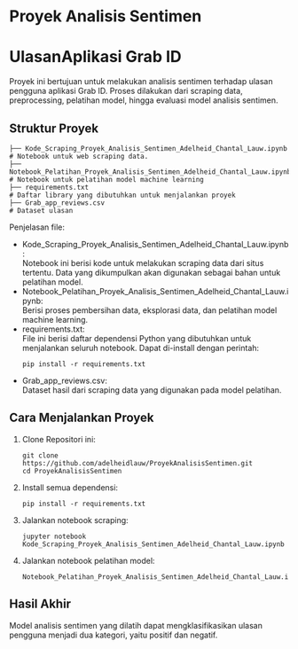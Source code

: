 # Proyek Analisis Sentimen
# UlasanAplikasi Grab ID

Proyek ini bertujuan untuk melakukan analisis sentimen terhadap ulasan pengguna aplikasi Grab ID. Proses dilakukan dari scraping data, preprocessing, pelatihan model, hingga evaluasi model analisis sentimen.

## Struktur Proyek
```
├── Kode_Scraping_Proyek_Analisis_Sentimen_Adelheid_Chantal_Lauw.ipynb        # Notebook untuk web scraping data.
├── Notebook_Pelatihan_Proyek_Analisis_Sentimen_Adelheid_Chantal_Lauw.ipynb   # Notebook untuk pelatihan model machine learning
├── requirements.txt                                                          # Daftar library yang dibutuhkan untuk menjalankan proyek
├── Grab_app_reviews.csv                                                      # Dataset ulasan
```
Penjelasan file:
- Kode_Scraping_Proyek_Analisis_Sentimen_Adelheid_Chantal_Lauw.ipynb: <br>
  Notebook ini berisi kode untuk melakukan scraping data dari situs tertentu. Data yang dikumpulkan akan digunakan sebagai bahan untuk pelatihan     model.
- Notebook_Pelatihan_Proyek_Analisis_Sentimen_Adelheid_Chantal_Lauw.ipynb: <br>
  Berisi proses pembersihan data, eksplorasi data, dan pelatihan model machine learning.
- requirements.txt: <br>
  File ini berisi daftar dependensi Python yang dibutuhkan untuk menjalankan seluruh notebook. Dapat di-install dengan perintah:
  ```
  pip install -r requirements.txt
  ```
- Grab_app_reviews.csv: <br>
  Dataset hasil dari scraping data yang digunakan pada model pelatihan.

## Cara Menjalankan Proyek
1. Clone Repositori ini:
   ```
   git clone https://github.com/adelheidlauw/ProyekAnalisisSentimen.git
   cd ProyekAnalisisSentimen
   ```
2. Install semua dependensi:
   ```
   pip install -r requirements.txt
   ```
3. Jalankan notebook scraping:
   ```
   jupyter notebook Kode_Scraping_Proyek_Analisis_Sentimen_Adelheid_Chantal_Lauw.ipynb
   ```
4. Jalankan notebook pelatihan model:
   ```
   Notebook_Pelatihan_Proyek_Analisis_Sentimen_Adelheid_Chantal_Lauw.ipynb
   ```

## Hasil Akhir
Model analisis sentimen yang dilatih dapat mengklasifikasikan ulasan pengguna menjadi dua kategori, yaitu positif dan negatif.
